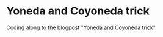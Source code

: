 # Yoneda and Coyoneda trick

Coding along to the blogpost ["Yoneda and Coyoneda trick"](https://medium.com/@olxc/yoneda-and-coyoneda-trick-f5a0321aeba4).

